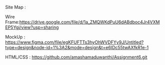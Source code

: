 Site Map :

Wire Frame:https://drive.google.com/file/d/1a_ZMQWKdPuU6dABdboc4Jr4VXMEP5Ygj/view?usp=sharing

MockUp : https://www.figma.com/file/egKFUFTTs3hyOhWVDFYy9J/Untitled?type=design&node-id=1%3A2&mode=design&t=e6IDc55twAXfkR1e-1

HTML/CSS : https://github.com/amashamaduwanthi/Assignment6.git